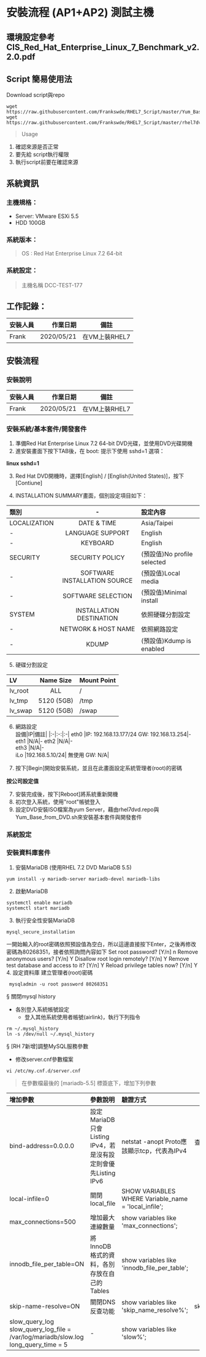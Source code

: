 # 安裝流程 (AP1+AP2) 測試主機

## 環境設定參考 CIS_Red_Hat_Enterprise_Linux_7_Benchmark_v2.2.0.pdf

## Script 簡易使用法
Download script與repo
```
wget https://raw.githubusercontent.com/Frankswde/RHEL7_Script/master/Yum_Base_from_DVD.sh
wget https://raw.githubusercontent.com/Frankswde/RHEL7_Script/master/rhel7dvd.repo
```

> Usage
1. 確認來源是否正常
2. 要先給 script執行權限
3. 執行script前要在確認來源




## 系統資訊
### 主機規格：
- Server:	VMware ESXi 5.5
- HDD	100GB

### 系統版本：
> OS :	Red Hat Enterprise Linux 7.2 64-bit

### 系統設定：
>  主機名稱	DCC-TEST-177
 	
## 工作記錄：

|安裝人員|作業日期|備註|
| :-| -:| :--: |
|Frank|2020/05/21|在VM上裝RHEL7|

## 安裝流程
### 安裝說明

|安裝人員|作業日期|備註|
| :-------- | --------:| :--: |
|Frank|2020/05/21|在VM上裝RHEL7|	
### 安裝系統/基本套件/開發套件
1. 準備Red Hat Enterprise Linux 7.2 64-bit DVD光碟，並使用DVD光碟開機
2. 進安裝畫面下按下TAB後，在 boot: 提示下使用 sshd=1 選項：

**linux sshd=1** 

3. Red Hat DVD開機時，選擇[English] / [English(United States)]，按下[Contiune]

4. INSTALLATION SUMMARY畫面，個別設定項目如下：

|類別	| - |	設定內容|
|:-|:-:|:-|
LOCALIZATION|DATE & TIME|	Asia/Taipei|	
-|LANGUAGE SUPPORT|English|	
-|KEYBOARD|English|
SECURITY|SECURITY POLICY|(預設值)No profile selected|
-|SOFTWARE	INSTALLATION SOURCE	|(預設值)Local media	|
-|SOFTWARE SELECTION|	(預設值)Minimal install|
|SYSTEM	|INSTALLATION DESTINATION	|依照硬碟分割設定|	
-|NETWORK & HOST NAME|	依照網路設定	|
-|KDUMP	|(預設值)Kdump is enabled|

5. 硬碟分割設定

LV |Name	Size	|Mount Point|
|:-|:-:|:-|
lv_root	|ALL|	/|
lv_tmp	|5120 (5GB)	|/tmp|
lv_swap	|5120 (5GB)	|/swap|

6. 網路設定		
設備|IP|備註|
|:-|:-:|:-|
eth0	|IP: 192.168.13.177/24		GW: 192.168.13.254|-
eth1	|N/A|-
eth2	|N/A|-	
eth3	|N/A|-	
iLo	|192.168.5.10/24|	無使用	GW: N/A|

7. 按下[Begin]開始安裝系統，並且在此畫面設定系統管理者(root)的密碼

**按公司設定值**

7. 安裝完成後，按下[Reboot]將系統重新開機
8. 初次登入系統，使用"root"帳號登入
9. 設定DVD安裝ISO檔案為yum Server，藉由rhel7dvd.repo與Yum_Base_from_DVD.sh來安裝基本套件與開發套件

### 系統設定



### 安裝資料庫套件
1. 安裝MariaDB (使用RHEL 7.2 DVD MariaDB 5.5)
```
yum install -y mariadb-server mariadb-devel mariadb-libs
```
2. 啟動MariaDB
```
systemctl enable mariadb
systemctl start mariadb
```
3. 執行安全性安裝MariaDB
```
mysql_secure_installation
```
一開始輸入的root密碼依照預設值為空白，所以這邊直接按下Enter，之後再修改密碼為80268351，接者依照詢問內容如下
	Set root password? [Y/n] n
	Remove anonymous users? [Y/n] Y
	Disallow root login remotely? [Y/n] Y
	Remove test database and access to it? [Y/n] Y
	Reload privilege tables now? [Y/n] Y
4. 設定資料庫
建立管理者(root)密碼 
```
 mysqladmin -u root password 80268351

```
§ 關閉mysql history
- 各別登入系統帳號設定
  -  登入其他系統使用者帳號(airlink)，執行下列指令

```
rm ~/.mysql_history
ln -s /dev/null ~/.mysql_history
```

§ [RH 7新增]調整MySQL服務參數
- 修改server.cnf參數檔案
```
vi /etc/my.cnf.d/server.cnf
```

> 在參數檔最後的 [mariadb-5.5] 標簽底下，增加下列參數

|增加參數|參數說明|驗證方式|預期結果|
|:-|:-|:--|:--:|
bind-address=0.0.0.0|	設定MariaDB只會Listing IPv4，若是沒有設定則會優先Listing IPv6|netstat -anopt	Proto應該顯示tcp，代表為IPv4|查看Proto欄位是tcp或是tcp6|
local-infile=0|關閉local_file|SHOW VARIABLES WHERE Variable_name = 'local_infile';|	Valus=OFF|
|max_connections=500|增加最大連線數量	|show variables like 'max_connections';	|Valus=500 |      
innodb_file_per_table=ON	|將InnoDB格式的資料，各別存放在自己的Tables|	show variables like 'innodb_file_per_table';|	Valus=ON|
skip-name-resolve=ON|	關閉DNS反查功能	|show variables like 'skip_name_resolve%';|	skip_name_resolve=ON|
slow_query_log		slow_query_log_file = /var/log/mariadb/slow.log			long_query_time = 5|-| show variables like 'slow%';	|-|